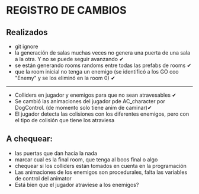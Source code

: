  # REGISTRO DE CAMBIOS
 
 ##  Realizados

* git ignore
* la generación de salas muchas veces no genera una puerta de una sala a la otra. Y no se puede seguir avanzando ✔
* se están generando rooms randoms entre todas las prefabs de rooms ✔
* que la room inicial no tenga un enemigo (se identificó a los GO coo "Enemy" y se los eliminó en la room 0) ✔

---------------------------------------------------

* Colliders en jugador y enemigos para que no sean atravesables ✔
* Se cambió las animaciones del jugador pde AC_character por DogControl. (de momento solo tiene anim de caminar)✔
* El jugador detecta las colisiones con los diferentes enemigos, pero con el tipo de colisión que tiene los atraviesa







 ## A chequear:

 * las puertas que dan hacia la nada
 * marcar cual es la final room, que tenga al boos final o algo
 * chequear si los colliders están tomados en cuenta en la programación
 * Las animaciones de los enemigos son procedurales, falta las variables de control del animator
 * Está bien que el jugador atraviese a los enemigos?




